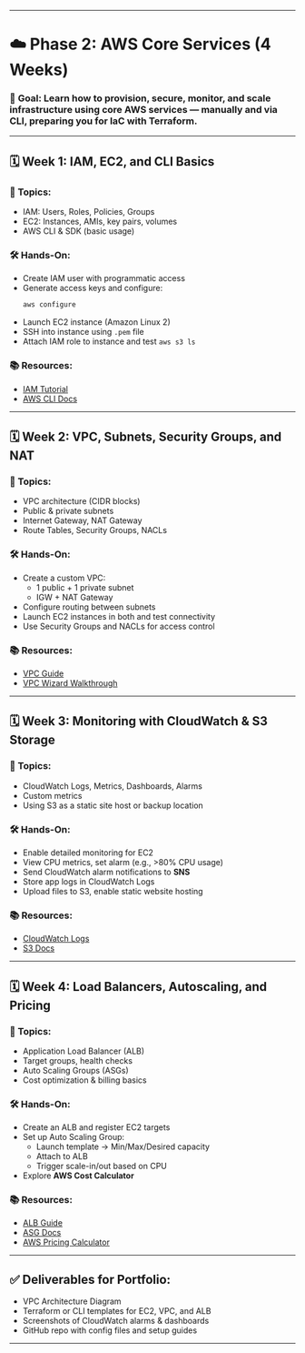 
---

# ☁️ **Phase 2: AWS Core Services (4 Weeks)**

### 🎯 **Goal**: Learn how to provision, secure, monitor, and scale infrastructure using core AWS services — manually and via CLI, preparing you for IaC with Terraform.

---

## 🗓️ **Week 1: IAM, EC2, and CLI Basics**

### 🔹 Topics:
- IAM: Users, Roles, Policies, Groups
- EC2: Instances, AMIs, key pairs, volumes
- AWS CLI & SDK (basic usage)

### 🛠️ Hands-On:
- Create IAM user with programmatic access
- Generate access keys and configure:
  ```bash
  aws configure
  ```
- Launch EC2 instance (Amazon Linux 2)
- SSH into instance using `.pem` file
- Attach IAM role to instance and test `aws s3 ls`

### 📚 Resources:
- [IAM Tutorial](https://docs.aws.amazon.com/IAM/latest/UserGuide/introduction.html)
- [AWS CLI Docs](https://docs.aws.amazon.com/cli/latest/userguide/install-cliv2.html)

---

## 🗓️ **Week 2: VPC, Subnets, Security Groups, and NAT**

### 🔹 Topics:
- VPC architecture (CIDR blocks)
- Public & private subnets
- Internet Gateway, NAT Gateway
- Route Tables, Security Groups, NACLs

### 🛠️ Hands-On:
- Create a custom VPC:
  - 1 public + 1 private subnet
  - IGW + NAT Gateway
- Configure routing between subnets
- Launch EC2 instances in both and test connectivity
- Use Security Groups and NACLs for access control

### 📚 Resources:
- [VPC Guide](https://docs.aws.amazon.com/vpc/latest/userguide/what-is-amazon-vpc.html)
- [VPC Wizard Walkthrough](https://aws.amazon.com/vpc/)

---

## 🗓️ **Week 3: Monitoring with CloudWatch & S3 Storage**

### 🔹 Topics:
- CloudWatch Logs, Metrics, Dashboards, Alarms
- Custom metrics
- Using S3 as a static site host or backup location

### 🛠️ Hands-On:
- Enable detailed monitoring for EC2
- View CPU metrics, set alarm (e.g., >80% CPU usage)
- Send CloudWatch alarm notifications to **SNS**
- Store app logs in CloudWatch Logs
- Upload files to S3, enable static website hosting

### 📚 Resources:
- [CloudWatch Logs](https://docs.aws.amazon.com/AmazonCloudWatch/latest/logs/WhatIsCloudWatchLogs.html)
- [S3 Docs](https://docs.aws.amazon.com/AmazonS3/latest/userguide/Welcome.html)

---

## 🗓️ **Week 4: Load Balancers, Autoscaling, and Pricing**

### 🔹 Topics:
- Application Load Balancer (ALB)
- Target groups, health checks
- Auto Scaling Groups (ASGs)
- Cost optimization & billing basics

### 🛠️ Hands-On:
- Create an ALB and register EC2 targets
- Set up Auto Scaling Group:
  - Launch template → Min/Max/Desired capacity
  - Attach to ALB
  - Trigger scale-in/out based on CPU
- Explore **AWS Cost Calculator**

### 📚 Resources:
- [ALB Guide](https://docs.aws.amazon.com/elasticloadbalancing/latest/application/introduction.html)
- [ASG Docs](https://docs.aws.amazon.com/autoscaling/ec2/userguide/AutoScalingGroup.html)
- [AWS Pricing Calculator](https://calculator.aws.amazon.com)

---

## ✅ Deliverables for Portfolio:
- VPC Architecture Diagram
- Terraform or CLI templates for EC2, VPC, and ALB
- Screenshots of CloudWatch alarms & dashboards
- GitHub repo with config files and setup guides

---

